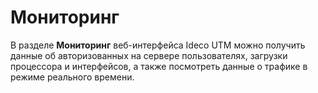 # Мониторинг

В разделе **Мониторинг** веб-интерфейса Ideco UTM можно получить данные об авторизованных на сервере пользователях, загрузки процессора и интерфейсов, а также посмотреть данные о трафике в режиме реального времени.

